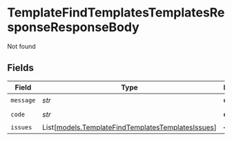 # TemplateFindTemplatesTemplatesResponseResponseBody

Not found


## Fields

| Field                                                                                                  | Type                                                                                                   | Required                                                                                               | Description                                                                                            |
| ------------------------------------------------------------------------------------------------------ | ------------------------------------------------------------------------------------------------------ | ------------------------------------------------------------------------------------------------------ | ------------------------------------------------------------------------------------------------------ |
| `message`                                                                                              | *str*                                                                                                  | :heavy_check_mark:                                                                                     | N/A                                                                                                    |
| `code`                                                                                                 | *str*                                                                                                  | :heavy_check_mark:                                                                                     | N/A                                                                                                    |
| `issues`                                                                                               | List[[models.TemplateFindTemplatesTemplatesIssues](../models/templatefindtemplatestemplatesissues.md)] | :heavy_minus_sign:                                                                                     | N/A                                                                                                    |